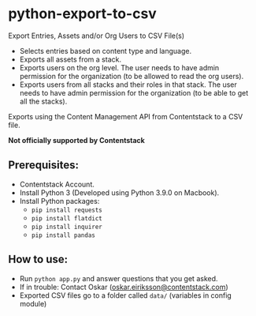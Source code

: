 # python-export-to-csv
Export Entries, Assets and/or Org Users to CSV File(s)

* Selects entries based on content type and language.
* Exports all assets from a stack.
* Exports users on the org level. The user needs to have admin permission for the organization (to be allowed to read the org users).
* Exports users from all stacks and their roles in that stack. The user needs to have admin permission for the organization (to be able to get all the stacks).

Exports using the Content Management API from Contentstack to a CSV file.

**Not officially supported by Contentstack**

## Prerequisites:
* Contentstack Account.
* Install Python 3 (Developed using Python 3.9.0 on Macbook).
* Install Python packages:
  * `pip install requests`
  * `pip install flatdict`
  * `pip install inquirer`
  * `pip install pandas`

## How to use:
* Run `python app.py` and answer questions that you get asked.
* If in trouble: Contact Oskar (oskar.eiriksson@contentstack.com)
* Exported CSV files go to a folder called `data/` (variables in config module)
